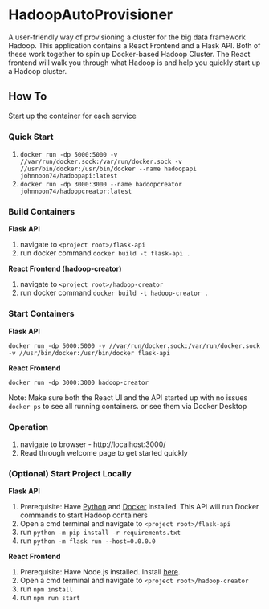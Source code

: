 # HadoopAutoProvisioner
A user-friendly way of provisioning a cluster for the big data framework Hadoop. This application contains a React Frontend and a Flask API. Both of these work together to spin up Docker-based Hadoop Cluster. The React frontend will walk you through what Hadoop is and help you quickly start up a Hadoop cluster. 

## How To
Start up the container for each service

### Quick Start
1. ``` docker run -dp 5000:5000 -v //var/run/docker.sock:/var/run/docker.sock -v //usr/bin/docker:/usr/bin/docker --name hadoopapi johnnoon74/hadoopapi:latest  ```
2. ``` docker run -dp 3000:3000 --name hadoopcreator johnnoon74/hadoopcreator:latest ```

### Build Containers
**Flask API**
1. navigate to ``` <project root>/flask-api ```
2. run docker command ``` docker build -t flask-api . ```


**React Frontend (hadoop-creator)**
1. navigate to ``` <project root>/hadoop-creator ```
2. run docker command ``` docker build -t hadoop-creator . ```

### Start Containers
**Flask API**

``` docker run -dp 5000:5000 -v //var/run/docker.sock:/var/run/docker.sock -v //usr/bin/docker:/usr/bin/docker flask-api ```

**React Frontend**

``` docker run -dp 3000:3000 hadoop-creator ```


Note: Make sure both the React UI and the API started up with no issues
``` docker ps ``` to see all running containers. or see them via Docker Desktop

### Operation
1. navigate to browser - http://localhost:3000/
2. Read through welcome page to get started quickly


### (Optional) Start Project Locally
**Flask API**
1. Prerequisite: Have [Python](https://www.python.org/downloads/) and [Docker](https://docs.docker.com/get-docker/) installed. This API will run Docker commands to start Hadoop containers
2. Open a cmd terminal and navigate to ``` <project root>/flask-api ```
3. run ``` python -m pip install -r requirements.txt  ```
4. run ``` python -m flask run --host=0.0.0.0 ```

**React Frontend** 
1. Prerequisite: Have Node.js installed. Install [here](https://nodejs.org/en/download/).
2. Open a cmd terminal and navigate to ``` <project root>/hadoop-creator ```
3. run ``` npm install ```
4. run ``` npm run start ```
